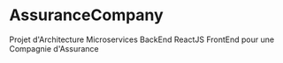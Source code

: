 # AssuranceCompany
Projet d'Architecture Microservices BackEnd ReactJS FrontEnd pour une Compagnie d'Assurance
